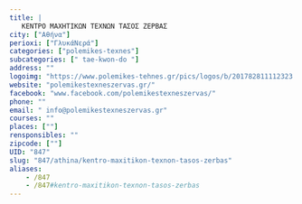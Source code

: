 ```yaml
---
title: |
   ΚΕΝΤΡΟ ΜΑΧΗΤΙΚΩΝ ΤΕΧΝΩΝ ΤΑΣΟΣ ΖΕΡΒΑΣ
city: ["Αθήνα"]
perioxi: ["ΓλυκάΝερά"]
categories: ["polemikes-texnes"]
subcategories: [" tae-kwon-do "]
address: ""
logoimg: "https://www.polemikes-tehnes.gr/pics/logos/b/201782811112323.jpg"
website: "polemikestexneszervas.gr/"
facebook: "www.facebook.com/polemikestexneszervas/"
phone: ""
email: " info@polemikestexneszervas.gr"
courses: ""
places: [""]
rensponsibles: ""
zipcode: [""]
UID: "847"
slug: "847/athina/kentro-maxitikon-texnon-tasos-zerbas"
aliases:
    - /847
    - /847#kentro-maxitikon-texnon-tasos-zerbas
---
```


